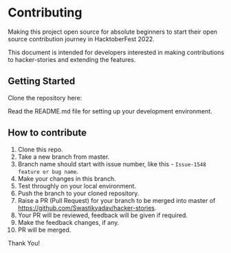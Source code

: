 # Contributing

Making this project open source for absolute beginners to start their open source contribution journey in HacktoberFest 2022.

This document is intended for developers interested in making contributions to hacker-stories and extending the features.

## Getting Started

Clone the repository here: 

Read the README.md file for setting up your development environment.

## How to contribute

1. Clone this repo.
2. Take a new branch from master.
3. Branch name should start with issue number, like this - `Issue-1548 feature or bug name`.
4. Make your changes in this branch.
5. Test throughly on your local environment.
6. Push the branch to your cloned repository.
7. Raise a PR (Pull Request) for your branch to be merged into master of https://github.com/Swastikyadav/hacker-stories.
8. Your PR will be reviewed, feedback will be given if required.
9. Make the feedback changes, if any.
10. PR will be merged.

Thank You!

